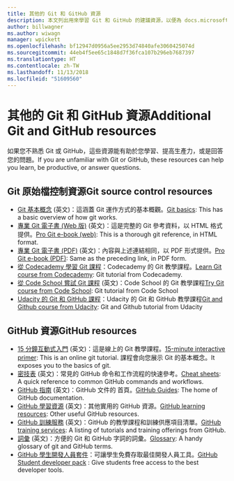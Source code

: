 ```yaml
---
title: 其他的 Git 和 GitHub 資源
description: 本文列出用來學習 Git 和 GitHub 的建議資源，以便為 docs.microsoft.com 做出貢獻。
author: billwagner
ms.author: wiwagn
manager: wpickett
ms.openlocfilehash: bf12947d0956a5ee2953d74840afe3060425074d
ms.sourcegitcommit: 44eb4f5ee65c1848d7f36fca107b296eb7687397
ms.translationtype: HT
ms.contentlocale: zh-TW
ms.lasthandoff: 11/13/2018
ms.locfileid: "51609560"
---
```

# <a name="additional-git-and-github-resources"></a><span data-ttu-id="acc20-103">其他的 Git 和 GitHub 資源</span><span class="sxs-lookup"><span data-stu-id="acc20-103">Additional Git and GitHub resources</span></span>

<span data-ttu-id="acc20-104">如果您不熟悉 Git 或 GitHub，這些資源能有助於您學習、提高生產力，或是回答您的問題。</span><span class="sxs-lookup"><span data-stu-id="acc20-104">If you are unfamiliar with Git or GitHub, these resources can help you learn, be productive, or answer questions.</span></span>

## <a name="git-source-control-resources"></a><span data-ttu-id="acc20-105">Git 原始檔控制資源</span><span class="sxs-lookup"><span data-stu-id="acc20-105">Git source control resources</span></span>

- <span data-ttu-id="acc20-106">[Git 基本概念](https://go.microsoft.com/fwlink/?linkid=853939) \(英文\)：這涵蓋 Git 運作方式的基本概觀。</span><span class="sxs-lookup"><span data-stu-id="acc20-106">[Git basics](https://go.microsoft.com/fwlink/?linkid=853939): This has a basic overview of how git works.</span></span>
- <span data-ttu-id="acc20-107">[專業 Git 電子書 (Web 版)](https://go.microsoft.com/fwlink/?linkid=853940) \(英文\)：這是完整的 Git 參考資料，以 HTML 格式提供。</span><span class="sxs-lookup"><span data-stu-id="acc20-107">[Pro Git e-book (web)](https://go.microsoft.com/fwlink/?linkid=853940): This is a thorough git reference, in HTML format.</span></span>
- <span data-ttu-id="acc20-108">[專業 Git 電子書 (PDF)](https://progit2.s3.amazonaws.com/en/2016-03-22-f3531/progit-en.1084.pdf) \(英文\)：內容與上述連結相同，以 PDF 形式提供。</span><span class="sxs-lookup"><span data-stu-id="acc20-108">[Pro Git e-book (PDF)](https://progit2.s3.amazonaws.com/en/2016-03-22-f3531/progit-en.1084.pdf): Same as the preceding link, in PDF form.</span></span>
- <span data-ttu-id="acc20-109">[從 Codecademy 學習 Git 課程](https://www.codecademy.com/learn/learn-git)：Codecademy 的 Git 教學課程。</span><span class="sxs-lookup"><span data-stu-id="acc20-109">[Learn Git course from Codecademy](https://www.codecademy.com/learn/learn-git): Git tutorial from Codecademy.</span></span>
- <span data-ttu-id="acc20-110">[從 Code School 嘗試 Git 課程](https://www.codeschool.com/courses/try-git) \(英文\)：Code School 的 Git 教學課程</span><span class="sxs-lookup"><span data-stu-id="acc20-110">[Try Git course from Code School](https://www.codeschool.com/courses/try-git): Git tutorial from Code School</span></span>
- <span data-ttu-id="acc20-111">[Udacity 的 Git 和 GitHub 課程](https://www.udacity.com/course/how-to-use-git-and-github--ud775)：Udacity 的 Git 和 GitHub 教學課程</span><span class="sxs-lookup"><span data-stu-id="acc20-111">[Git and Github course from Udacity](https://www.udacity.com/course/how-to-use-git-and-github--ud775): Git and Github tutorial from Udacity</span></span>

## <a name="github-resources"></a><span data-ttu-id="acc20-112">GitHub 資源</span><span class="sxs-lookup"><span data-stu-id="acc20-112">GitHub resources</span></span>

- <span data-ttu-id="acc20-113">[15 分鐘互動式入門](https://try.github.io/) \(英文\)：這是線上的 Git 教學課程。</span><span class="sxs-lookup"><span data-stu-id="acc20-113">[15-minute interactive primer](https://try.github.io/): This is an online git tutorial.</span></span> <span data-ttu-id="acc20-114">課程會向您展示 Git 的基本概念。</span><span class="sxs-lookup"><span data-stu-id="acc20-114">It exposes you to the basics of git.</span></span>
- <span data-ttu-id="acc20-115">[密技表](https://go.microsoft.com/fwlink/?linkid=853941) \(英文\)：常見的 GitHub 命令和工作流程的快速參考。</span><span class="sxs-lookup"><span data-stu-id="acc20-115">[Cheat sheets](https://go.microsoft.com/fwlink/?linkid=853941): A quick reference to common GitHub commands and workflows.</span></span>
- <span data-ttu-id="acc20-116">[GitHub 指南](https://guides.github.com/) \(英文\)：GitHub 文件的 首頁。</span><span class="sxs-lookup"><span data-stu-id="acc20-116">[GitHub Guides](https://guides.github.com/): The home of GitHub documentation.</span></span>
- <span data-ttu-id="acc20-117">[GitHub 學習資源](https://help.github.com/articles/git-and-github-learning-resources/) \(英文\)：其他實用的 GitHub 資源。</span><span class="sxs-lookup"><span data-stu-id="acc20-117">[GitHub learning resources](https://help.github.com/articles/git-and-github-learning-resources/): Other useful GitHub resources.</span></span>
- <span data-ttu-id="acc20-118">[GitHub 訓練服務](https://services.github.com/training/) \(英文\)：GitHub 的教學課程和訓練供應項目清單。</span><span class="sxs-lookup"><span data-stu-id="acc20-118">[GitHub training services](https://services.github.com/training/): A listing of tutorials and training offerings from GitHub.</span></span>
- <span data-ttu-id="acc20-119">[詞彙](https://help.github.com/articles/github-glossary) \(英文\)：方便的 Git 和 GitHub 字詞的詞彙。</span><span class="sxs-lookup"><span data-stu-id="acc20-119">[Glossary](https://help.github.com/articles/github-glossary): A handy glossary of git and GitHub terms.</span></span>
- <span data-ttu-id="acc20-120">[GitHub 學生開發人員套件](https://education.github.com/pack)：可讓學生免費存取最佳開發人員工具。</span><span class="sxs-lookup"><span data-stu-id="acc20-120">[GitHub Student developer pack](https://education.github.com/pack) : Give students free access to the best developer tools.</span></span>
